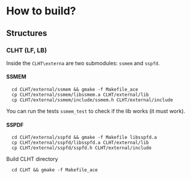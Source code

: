 # How to build?

## Structures

### CLHT (LF, LB)

Inside the `CLHT\externa` are two submodules: `ssmem` and `sspfd`.

#### SSMEM
```
  cd CLHT/external/ssmem && gmake -f Makefile_ace
  cp CLHT/external/ssmem/libssmem.a CLHT/external/lib
  cp CLHT/external/ssmem/include/ssmem.h CLHT/external/include
```
You can run the tests `ssmem_test` to check if the lib works (it must work).

#### SSPDF
```
  cd CLHT/external/sspfd && gmake -f Makefile libsspfd.a
  cp CLHT/external/sspfd/libsspfd.a CLHT/external/lib
  cp CLHT/external/sspfd/sspfd.h CLHT/external/include
```

Build CLHT directory
```
  cd CLHT && gmake -f Makefile_ace
```
